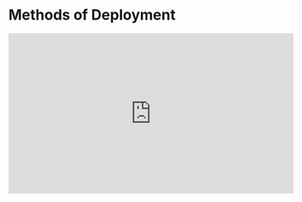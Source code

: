 # Methods of Deployment

<iframe width="560" height="315" src="https://www.youtube.com/embed/uzZYgIdF-No" title="YouTube video player" frameborder="0" allow="accelerometer; autoplay; clipboard-write; encrypted-media; gyroscope; picture-in-picture" allowfullscreen></iframe>